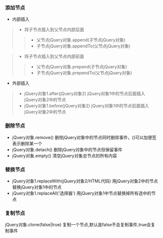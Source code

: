 ### 添加节点
* 内部插入

> * 将子节点插入到父节点内部后面
>> * 父节点jQuery对象.append(子节点jQuery对象)
>> * 子节点jQuery对象.appendTo(父节点jQuery对象)

> * 将子节点插入到父节点内部前面
>> * 父节点jQuery对象.prepend(子节点jQuery对象)
>> * 子节点jQuery对象.prependTo(父节点jQuery对象)

* 外部插入

> * jQuery对象1.after(jQuery对象2) jQuery对象1中的节点后面插入jQuery对象2中的节点
> * jQuery对象1.before(jQuery对象2) jQuery对象1中的节点前面插入jQuery对象2中的节点

### 删除节点
* jQuery对象.remove() 删除jQuery对象中的节点同时删除事件，()可以加便签表示删除某一个
* jQuery对象.detach() 删除jQuery对象中的节点但保留事件
* jQuery对象.empty() 清空jQuery对象总节点的所有内容


### 替换节点
* jQuery对象1.replaceWith(jQuery对象2/HTML代码) 用jQuery对象2中的节点替换jQuery对象1中的节点
* jQuery对象1.replaceAll('选择器') 用jQuery对象1中节点替换掉所有选中的节点

### 复制节点
jQuery对象.clone(false|true) 复制一个节点,默认是false不会复制事件,true会复制事件